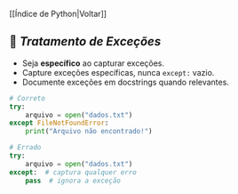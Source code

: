 [[Índice de Python|Voltar]]

## 📌 *Tratamento de Exceções*

- Seja **específico** ao capturar exceções.
- Capture exceções específicas, nunca `except:` vazio.
- Documente exceções em docstrings quando relevantes.

```python
# Correto
try:
    arquivo = open("dados.txt")
except FileNotFoundError:
    print("Arquivo não encontrado!")

# Errado
try:
    arquivo = open("dados.txt")
except:  # captura qualquer erro
    pass  # ignora a exceção
```

